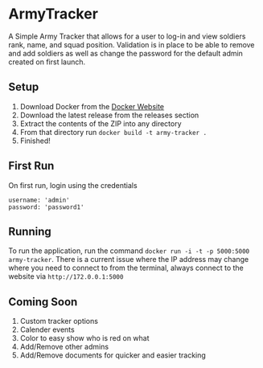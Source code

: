 # ArmyTracker
A Simple Army Tracker that allows for a user to log-in and view soldiers rank, name, and squad position. Validation is in place to be able to remove and add soldiers as well as change the password for the default admin created on first launch.
## Setup
1. Download Docker from the [Docker Website](https://www.docker.com/products/docker-desktop)
2. Download the latest release from the releases section
3. Extract the contents of the ZIP into any directory
4. From that directory run ```docker build -t army-tracker .```
5. Finished!
## First Run
On first run, login using the credentials
```
username: 'admin'
password: 'password1'
```
## Running
To run the application, run the command
```docker run -i -t -p 5000:5000 army-tracker```. There is a current issue where the IP address may change where you need to connect to from the terminal,
always connect to the website via ```http://172.0.0.1:5000```
## Coming Soon
1. Custom tracker options
2. Calender events
3. Color to easy show who is red on what
4. Add/Remove other admins
5. Add/Remove documents for quicker and easier tracking
